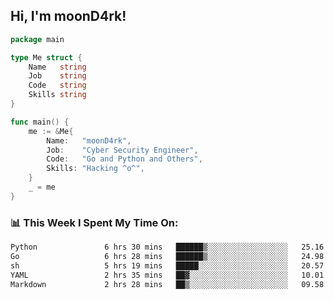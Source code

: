 <h2> Hi, I'm moonD4rk!</h2>

```go
package main

type Me struct {
	Name   string
	Job    string
	Code   string
	Skills string
}

func main() {
	me := &Me{
		Name:   "moonD4rk",
		Job:    "Cyber Security Engineer",
		Code:   "Go and Python and Others",
		Skills: "Hacking ^o^",
	}
	_ = me
}
```

<h3>📊 This Week I Spent My Time On:</h3>
<!-- <img align='right' src="https://github-readme-stats.vercel.app/api?username=moond4rk&show_icons=true&theme=radical", width="300" height="150"> -->

<!--START_SECTION:waka-->

```txt
Python               6 hrs 30 mins   ██████▒░░░░░░░░░░░░░░░░░░   25.16 %
Go                   6 hrs 28 mins   ██████▒░░░░░░░░░░░░░░░░░░   24.98 %
sh                   5 hrs 19 mins   █████░░░░░░░░░░░░░░░░░░░░   20.57 %
YAML                 2 hrs 35 mins   ██▓░░░░░░░░░░░░░░░░░░░░░░   10.01 %
Markdown             2 hrs 28 mins   ██▒░░░░░░░░░░░░░░░░░░░░░░   09.58 %
```

<!--END_SECTION:waka-->

